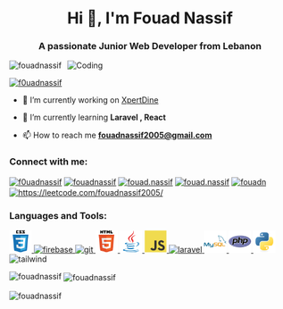 <h1 align="center">Hi 👋, I'm Fouad Nassif</h1>
<h3 align="center">A passionate Junior Web Developer from Lebanon</h3>

<img align="right" alt="Coding" width="400" src="https://media1.giphy.com/media/RbDKaczqWovIugyJmW/giphy.gif">

<p align="left"> <img src="https://komarev.com/ghpvc/?username=fouadnassif&label=Profile%20views&color=0e75b6&style=flat" alt="fouadnassif" /> </p>

<p align="left"> <a href="https://twitter.com/f0uadnassif" target="blank"><img src="https://img.shields.io/twitter/follow/f0uadnassif?logo=twitter&style=for-the-badge" alt="f0uadnassif" /></a> </p>

- 🔭 I’m currently working on [XpertDine](https://github.com/XpertBotTeam/-XpertDine)

- 🌱 I’m currently learning **Laravel , React**

- 📫 How to reach me **fouadnassif2005@gmail.com**

<h3 align="left">Connect with me:</h3>
<p align="left">
<a href="https://twitter.com/f0uadnassif" target="blank"><img align="center" src="https://raw.githubusercontent.com/rahuldkjain/github-profile-readme-generator/master/src/images/icons/Social/twitter.svg" alt="f0uadnassif" height="30" width="40" /></a>
<a href="https://linkedin.com/in/fouadnassif" target="blank"><img align="center" src="https://raw.githubusercontent.com/rahuldkjain/github-profile-readme-generator/master/src/images/icons/Social/linked-in-alt.svg" alt="fouadnassif" height="30" width="40" /></a>
<a href="https://fb.com/fouad.nassif" target="blank"><img align="center" src="https://raw.githubusercontent.com/rahuldkjain/github-profile-readme-generator/master/src/images/icons/Social/facebook.svg" alt="fouad.nassif" height="30" width="40" /></a>
<a href="https://instagram.com/fouad.nassif" target="blank"><img align="center" src="https://raw.githubusercontent.com/rahuldkjain/github-profile-readme-generator/master/src/images/icons/Social/instagram.svg" alt="fouad.nassif" height="30" width="40" /></a>
<a href="https://www.codechef.com/users/fouadn" target="blank"><img align="center" src="https://cdn.jsdelivr.net/npm/simple-icons@3.1.0/icons/codechef.svg" alt="fouadn" height="30" width="40" /></a>
<a href="https://leetcode.com/fouadnassif2005/" target="blank"><img align="center" src="https://raw.githubusercontent.com/rahuldkjain/github-profile-readme-generator/master/src/images/icons/Social/leet-code.svg" alt="https://leetcode.com/fouadnassif2005/" height="30" width="40" /></a>
</p>

<h3 align="left">Languages and Tools:</h3>
<p align="left"> <a href="https://www.w3schools.com/css/" target="_blank" rel="noreferrer"> <img src="https://raw.githubusercontent.com/devicons/devicon/master/icons/css3/css3-original-wordmark.svg" alt="css3" width="40" height="40"/> </a> <a href="https://firebase.google.com/" target="_blank" rel="noreferrer"> <img src="https://www.vectorlogo.zone/logos/firebase/firebase-icon.svg" alt="firebase" width="40" height="40"/> </a> <a href="https://git-scm.com/" target="_blank" rel="noreferrer"> <img src="https://www.vectorlogo.zone/logos/git-scm/git-scm-icon.svg" alt="git" width="40" height="40"/> </a> <a href="https://www.w3.org/html/" target="_blank" rel="noreferrer"> <img src="https://raw.githubusercontent.com/devicons/devicon/master/icons/html5/html5-original-wordmark.svg" alt="html5" width="40" height="40"/> </a> <a href="https://www.java.com" target="_blank" rel="noreferrer"> <img src="https://raw.githubusercontent.com/devicons/devicon/master/icons/java/java-original.svg" alt="java" width="40" height="40"/> </a> <a href="https://developer.mozilla.org/en-US/docs/Web/JavaScript" target="_blank" rel="noreferrer"> <img src="https://raw.githubusercontent.com/devicons/devicon/master/icons/javascript/javascript-original.svg" alt="javascript" width="40" height="40"/> </a> <a href="https://laravel.com/" target="_blank" rel="noreferrer"> <img src="https://logospng.org/download/laravel/logo-laravel-icon-512.png" alt="laravel" width="40" height="40"/> </a> <a href="https://www.mysql.com/" target="_blank" rel="noreferrer"> <img src="https://raw.githubusercontent.com/devicons/devicon/master/icons/mysql/mysql-original-wordmark.svg" alt="mysql" width="40" height="40"/> </a> <a href="https://www.php.net" target="_blank" rel="noreferrer"> <img src="https://raw.githubusercontent.com/devicons/devicon/master/icons/php/php-original.svg" alt="php" width="40" height="40"/> </a> <a href="https://www.python.org" target="_blank" rel="noreferrer"> <img src="https://raw.githubusercontent.com/devicons/devicon/master/icons/python/python-original.svg" alt="python" width="40" height="40"/> </a> <img src="https://www.vectorlogo.zone/logos/tailwindcss/tailwindcss-icon.svg" alt="tailwind" width="40" height="40"/> </a>  </p>

<p><img align="left" src="https://github-readme-stats.vercel.app/api/top-langs?username=fouadnassif&show_icons=true&locale=en&layout=compact" alt="fouadnassif" /></p>

<p>&nbsp;<img align="center" src="https://github-readme-stats.vercel.app/api?username=fouadnassif&show_icons=true&locale=en" alt="fouadnassif" /></p>

<p><img align="center" src="https://github-readme-streak-stats.herokuapp.com/?user=fouadnassif&" alt="fouadnassif" /></p>
